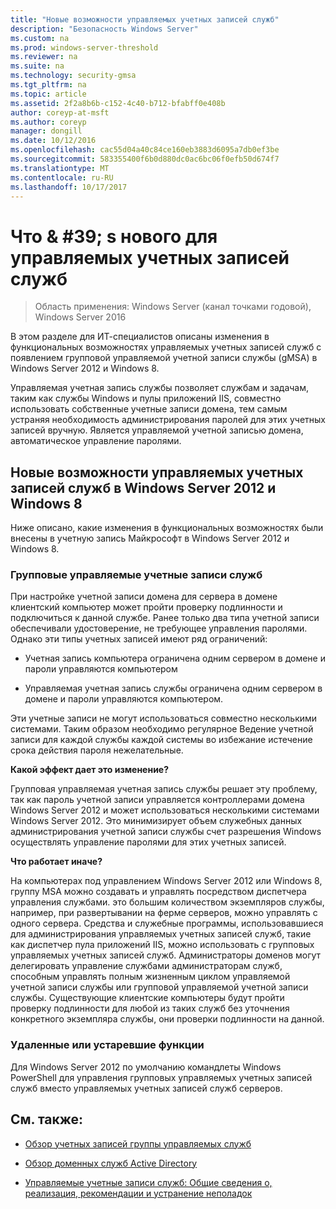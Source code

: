 ```yaml
---
title: "Новые возможности управляемых учетных записей служб"
description: "Безопасность Windows Server"
ms.custom: na
ms.prod: windows-server-threshold
ms.reviewer: na
ms.suite: na
ms.technology: security-gmsa
ms.tgt_pltfrm: na
ms.topic: article
ms.assetid: 2f2a8b6b-c152-4c40-b712-bfabff0e408b
author: coreyp-at-msft
ms.author: coreyp
manager: dongill
ms.date: 10/12/2016
ms.openlocfilehash: cac55d04a40c84ce160eb3883d6095a7db0ef3be
ms.sourcegitcommit: 583355400f6b0d880dc0ac6bc06f0efb50d674f7
ms.translationtype: MT
ms.contentlocale: ru-RU
ms.lasthandoff: 10/17/2017
---
```

# <a name="what39s-new-for-managed-service-accounts"></a>Что & #39; s нового для управляемых учетных записей служб

>Область применения: Windows Server (канал точками годовой), Windows Server 2016

В этом разделе для ИТ-специалистов описаны изменения в функциональных возможностях управляемых учетных записей служб с появлением групповой управляемой учетной записи службы (gMSA) в Windows Server 2012 и Windows 8.

Управляемая учетная запись службы позволяет службам и задачам, таким как службы Windows и пулы приложений IIS, совместно использовать собственные учетные записи домена, тем самым устраняя необходимость администрирования паролей для этих учетных записей вручную. Является управляемой учетной записью домена, автоматическое управление паролями.

## <a name="versions"></a>Новые возможности управляемых учетных записей служб в Windows Server 2012 и Windows 8
Ниже описано, какие изменения в функциональных возможностях были внесены в учетную запись Майкрософт в Windows Server 2012 и Windows 8.

### <a name="group-managed-service-accounts"></a>Групповые управляемые учетные записи служб
При настройке учетной записи домена для сервера в домене клиентский компьютер может пройти проверку подлинности и подключиться к данной службе. Ранее только два типа учетной записи обеспечивали удостоверение, не требующее управления паролями. Однако эти типы учетных записей имеют ряд ограничений:

-   Учетная запись компьютера ограничена одним сервером в домене и пароли управляются компьютером

-   Управляемая учетная запись службы ограничена одним сервером в домене и пароли управляются компьютером.

Эти учетные записи не могут использоваться совместно несколькими системами. Таким образом необходимо регулярное Ведение учетной записи для каждой службы каждой системы во избежание истечение срока действия пароля нежелательные.

**Какой эффект дает это изменение?**

Групповая управляемая учетная запись службы решает эту проблему, так как пароль учетной записи управляется контроллерами домена Windows Server 2012 и может использоваться несколькими системами Windows Server 2012. Это минимизирует объем служебных данных администрирования учетной записи службы счет разрешения Windows осуществлять управление паролями для этих учетных записей.

**Что работает иначе?**

На компьютерах под управлением Windows Server 2012 или Windows 8, группу MSA можно создавать и управлять посредством диспетчера управления службами. это большим количеством экземпляров службы, например, при развертывании на ферме серверов, можно управлять с одного сервера. Средства и служебные программы, использовавшиеся для администрирования управляемых учетных записей служб, такие как диспетчер пула приложений IIS, можно использовать с групповых управляемых учетных записей служб. Администраторы доменов могут делегировать управление службами администраторам служб, способным управлять полным жизненным циклом управляемой учетной записи службы или групповой управляемой учетной записи службы. Существующие клиентские компьютеры будут пройти проверку подлинности для любой из таких служб без уточнения конкретного экземпляра службы, они проверки подлинности на данной.

### <a name="interoperability"></a>Удаленные или устаревшие функции
Для Windows Server 2012 по умолчанию командлеты Windows PowerShell для управления групповых управляемых учетных записей служб вместо управляемых учетных записей служб серверов.

## <a name="see-also"></a>См. также:

-   [Обзор учетных записей группы управляемых служб](group-managed-service-accounts-overview.md)

-   [Обзор доменных служб Active Directory](active-directory-domain-services-overview.md)

-   [Управляемые учетные записи служб: Общие сведения о, реализация, рекомендации и устранение неполадок](http://blogs.technet.com/b/askds/archive/20../managed-service-accounts-understanding-implementing-best-practices-and-troubleshooting.aspx)


